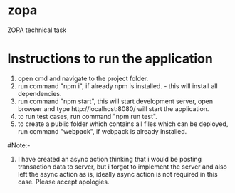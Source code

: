 # zopa
ZOPA technical task

# Instructions to run the application

1) open cmd and navigate to the project folder.
2) run command "npm i", if already npm is installed. - this will install all dependencies.
3) run command "npm start", this will start development server, open browser and type http://localhost:8080/ will start the application.
4) to run test cases, run command "npm run test".
5) to create a public folder which contains all files which can be deployed, run command "webpack", if webpack is already installed.


#Note:-

1) I have created an async action thinking that i would be posting transaction data to server, but i forgot to implement the server and also left the async action as is, ideally async action is not required in this case. Please accept apologies.
